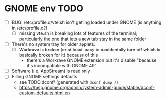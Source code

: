 # GNOME env TODO

* [ ] BUG: /etc/profile.d/vte.sh isn't getting loaded under GNOME (is anything in /etc/profile.d?)
    - [ ] missing vte.sh is breaking lots of features of the terminal; particularly the one that lets a new tab stay in the same folder
* [ ] There's no system tray for older applets.
    - [ ] Workrave is broken (or at least, easy to accidentally turn off which is basically broken for it) because of this
      - there's a Workrave GNOME extension but it's disable "because it's incompatible with GNOME 49"
* [ ] Software (i.e. AppStream) is read only
* [ ] Filling GNOME settings defaults
  - see TODO.dconf/ (generated with `dconf dump /`)
  - https://help.gnome.org/admin/system-admin-guide/stable/dconf-custom-defaults.html.en
